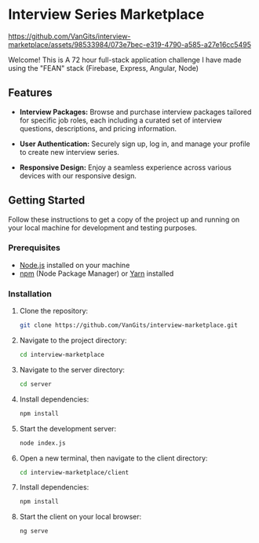 # Interview Series Marketplace

https://github.com/VanGits/interview-marketplace/assets/98533984/073e7bec-e319-4790-a585-a27e16cc5495

Welcome! This is A 72 hour full-stack application challenge I have made using the "FEAN" stack (Firebase, Express, Angular, Node)

## Features

- **Interview Packages:** Browse and purchase interview packages tailored for specific job roles, each including a curated set of interview questions, descriptions, and pricing information.

- **User Authentication:** Securely sign up, log in, and manage your profile to create new interview series.

- **Responsive Design:** Enjoy a seamless experience across various devices with our responsive design.

## Getting Started

Follow these instructions to get a copy of the project up and running on your local machine for development and testing purposes.

### Prerequisites

- [Node.js](https://nodejs.org/) installed on your machine
- [npm](https://www.npmjs.com/) (Node Package Manager) or [Yarn](https://yarnpkg.com/) installed

### Installation

1. Clone the repository:
   ```bash
   git clone https://github.com/VanGits/interview-marketplace.git
   ```

2. Navigate to the project directory:
   ```bash
   cd interview-marketplace
   ```
3. Navigate to the server directory:
   ```bash
   cd server
   ```

4. Install dependencies:
   ```bash
   npm install
   ```

4. Start the development server:
   ```bash
   node index.js
   ```

5. Open a new terminal, then navigate to the client directory:
   ```bash
   cd interview-marketplace/client
   ```
6. Install dependencies:
   ```bash
   npm install
   ```
7. Start the client on your local browser:
   ```bash
   ng serve
   ```


